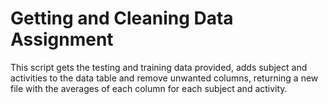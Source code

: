 Getting and Cleaning Data Assignment
====================================

This script gets the testing and training data provided, adds subject and activities to the data table and remove unwanted columns, returning a new file with the averages of each column for each subject and activity.
